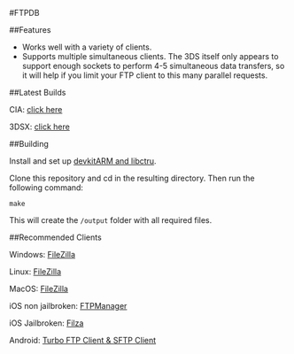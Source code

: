 #FTPDB


##Features


- Works well with a variety of clients.
- Supports multiple simultaneous clients. The 3DS itself only appears to support enough sockets to perform 4-5 simultaneous data transfers, so it will help if you limit your FTP client to this many parallel requests.

##Latest Builds



CIA: [click here](https://github.com/Favna/FTPDB/releases/download/1.4.1/FTPDB.cia)

3DSX: [click here](https://github.com/Favna/FTPDB/releases/download/1.4.1/FTPDB.zip)

##Building


Install and set up [devkitARM and libctru](http://3dbrew.org/wiki/Setting_up_Development_Environment). 

Clone this repository and cd in the resulting directory. Then run the following command:

    make
    
This will create the `/output` folder with all required files.

##Recommended Clients

Windows: [FileZilla](https://filezilla-project.org/download.php?type=client)

Linux: [FileZilla](https://filezilla-project.org/download.php?type=client)

MacOS: [FileZilla](https://filezilla-project.org/download.php?type=client)

iOS non jailbroken: [FTPManager](https://itunes.apple.com/us/app/ftpmanager-ftp-sftp-ftps-client/id525959186?mt=8)

iOS Jailbroken: [Filza](http://moreinfo.thebigboss.org/moreinfo/depiction.php?file=filzafilemanagerDp)

Android: [Turbo FTP Client & SFTP Client](https://play.google.com/store/apps/details?id=turbo.client&hl=en)

